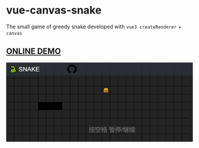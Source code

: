 # vue-canvas-snake
The small game of greedy snake developed with `vue3 createRenderer` + `canvas`

## [ONLINE DEMO](https://huodoushigemi.github.io/vue-canvas-snake/)

<img src='./public/exmaple.png' />

